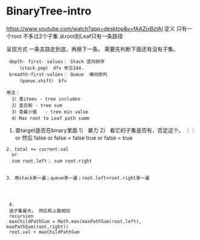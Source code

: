 # BinaryTree-intro

https://www.youtube.com/watch?app=desktop&v=fAAZixBzIAI
  定义
    只有一个root
    不多过2个子集
    从root到Leaf只有一条路径

  呈现方式
    一条支路走到底，再换下一条。
    需要先判断下面还有没有子集。
    
    
    
     depth- first- values： Stack 竖向排序 
        （stack.pop） dfv 参见144.
     breadth-first-valües： Queue  横向排列
        （queue.shift） bfv
      
    用法：
      1）查items - tree includes
      2）查总和 - tree sum
      3）查最小值   - tree min value
      4）Max root to Leaf path summ
      
      
   1. 查target是否在binary里面
    1） 暴力
    2） 看它的子集是否有，否定这个。
    ｜｜ or 
      然后 false or false = false
      true or false = true
      
      
    2. total += current.val
      or
      sum root.left； sum root.right
      
      
    3. 用stack来一遍；queue来一遍；root.left+root.right来一遍
      
      
      
      
     4. 
     选子集最大， 然后和上面相加
     recursion
     maxChildPathSum = Math.max(maxPathSum(root.left), maxPathSum(root.right))
     root.val + maxChildPathSum
      
      
   
    
    

